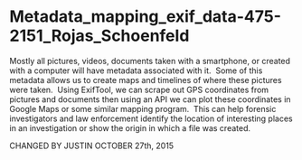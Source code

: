 # Metadata_mapping_exif_data-475-2151_Rojas_Schoenfeld
Mostly all pictures, videos, documents taken with a smartphone, or created with a computer will have metadata associated with it.  Some of this metadata allows us to create maps and timelines of where these pictures were taken.  Using ExifTool, we can scrape out GPS coordinates from pictures and documents then using an API we can plot these coordinates in Google Maps or some similar mapping program.  This can help forensic investigators and law enforcement identify the location of interesting places in an investigation or show the origin in which a file was created.  

CHANGED BY JUSTIN OCTOBER 27th, 2015
